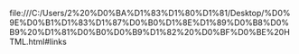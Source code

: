 file:///C:/Users/2%20%D0%BA%D1%83%D1%80%D1%81/Desktop/%D0%9E%D0%B1%D1%83%D1%87%D0%B0%D1%8E%D1%89%D0%B8%D0%B9%20%D1%81%D0%B0%D0%B9%D1%82%20%D0%BF%D0%BE%20HTML.html#links
